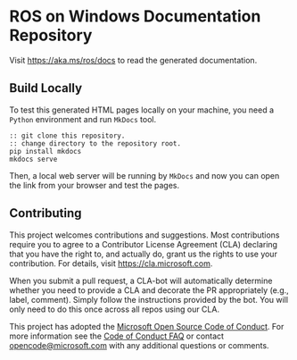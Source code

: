 # ROS on Windows Documentation Repository

Visit https://aka.ms/ros/docs to read the generated documentation.

## Build Locally

To test this generated HTML pages locally on your machine, you need a `Python` environment and run `MkDocs` tool.

```
:: git clone this repository.
:: change directory to the repository root.
pip install mkdocs
mkdocs serve
```

Then, a local web server will be running by `MkDocs` and now you can open the link from your browser and test the pages.

## Contributing

This project welcomes contributions and suggestions.  Most contributions require you to agree to a
Contributor License Agreement (CLA) declaring that you have the right to, and actually do, grant us
the rights to use your contribution. For details, visit https://cla.microsoft.com.

When you submit a pull request, a CLA-bot will automatically determine whether you need to provide
a CLA and decorate the PR appropriately (e.g., label, comment). Simply follow the instructions
provided by the bot. You will only need to do this once across all repos using our CLA.

This project has adopted the [Microsoft Open Source Code of Conduct](https://opensource.microsoft.com/codeofconduct/).
For more information see the [Code of Conduct FAQ](https://opensource.microsoft.com/codeofconduct/faq/) or
contact [opencode@microsoft.com](mailto:opencode@microsoft.com) with any additional questions or comments.
